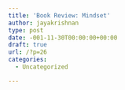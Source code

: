 ```yaml
---
title: 'Book Review: Mindset'
author: jayakrishnan
type: post
date: -001-11-30T00:00:00+00:00
draft: true
url: /?p=26
categories:
  - Uncategorized

---
```


